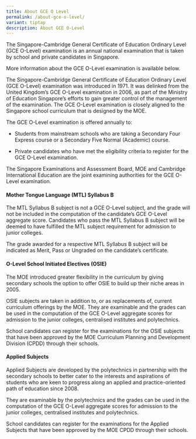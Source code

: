 ```yaml
---
title: About GCE O Level
permalink: /about-gce-o-level/
variant: tiptap
description: About GCE O-Level
---
```

<p>The Singapore-Cambridge General Certificate of Education Ordinary Level
(GCE O-Level) examination is an annual national examination that is taken
by school and private candidates in Singapore.</p>
<p>More information about the GCE O-Level examination is available below.</p>
<p>The Singapore-Cambridge General Certificate of Education Ordinary Level
(GCE O-Level) examination was introduced in 1971. It was delinked from
the United Kingdom’s GCE O-Level examination in 2006, as part of the Ministry
of Education Singapore’s efforts to gain greater control of the management
of the examination. The GCE O-Level examination is closely aligned to the
Singapore school curriculum that is&nbsp;designed by the MOE.</p>
<p>The GCE O-Level examination is offered annually to:</p>
<ul data-tight="true" class="tight">
<li>
<p>Students from mainstream schools who are taking a Secondary Four Express
course or a Secondary Five Normal (Academic) course.</p>
</li>
<li>
<p>Private candidates who have met the eligibility criteria to register for
the GCE O-Level examination.</p>
</li>
</ul>
<p>The Singapore Examinations and Assessment Board, MOE and Cambridge International
Education are the joint examining authorities for the GCE O-Level examination.&nbsp;</p>
<h4><strong>Mother Tongue Language (MTL) Syllabus B</strong></h4>
<p>The MTL Syllabus B subject is not a GCE O-Level subject, and the grade
will not be included in the computation of the candidate’s GCE O-Level
aggregate score. Candidates who pass the MTL Syllabus B subject will be
deemed to have fulfilled the MTL subject requirement for admission to junior
colleges.</p>
<p>The grade awarded for a respective MTL Syllabus B subject will be indicated
as Merit, Pass or Ungraded on the candidate’s certificate.</p>
<h4><strong>O-Level School Initiated Electives (OSIE)</strong></h4>
<p>The MOE introduced greater flexibility in the curriculum by giving secondary
schools the option to offer OSIE to build up their niche areas in 2005.</p>
<p>OSIE subjects are taken in addition to, or as replacements of, current
curriculum offerings by the MOE. They are examinable and the grades can
be used in the computation of the GCE O-Level aggregate scores for admission
to the junior colleges, centralised institutes and polytechnics.</p>
<p>School candidates can register for the examinations for the OSIE subjects
that have been approved by the MOE Curriculum Planning and Development
Division (CPDD) through their schools.</p>
<h4><strong>Applied Subjects</strong></h4>
<p>Applied Subjects are developed by the polytechnics in partnership with
the secondary schools to better cater to the interests and aspirations
of students who are&nbsp;keen to progress along an applied and practice-oriented
path of education since 2008.</p>
<p>They are examinable by the polytechnics and the grades can be used in
the computation of the GCE O-Level aggregate scores for admission to the
junior colleges, centralised institutes and polytechnics.</p>
<p>School candidates can register for the examinations for the Applied Subjects
that have been approved by the MOE CPDD through their schools.</p>
<p>
<br>
</p>